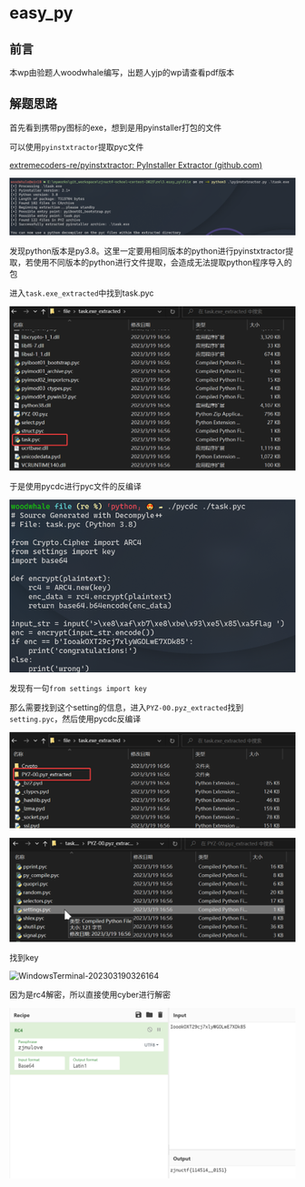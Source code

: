 # easy_py

## 前言

本wp由验题人woodwhale编写，出题人yjp的wp请查看pdf版本

## 解题思路

首先看到携带py图标的exe，想到是用pyinstaller打包的文件

可以使用`pyinstxtractor`提取pyc文件

[extremecoders-re/pyinstxtractor: PyInstaller Extractor (github.com)](https://github.com/extremecoders-re/pyinstxtractor)

![img1.png](./imgs/img1.png)

发现python版本是py3.8。这里一定要用相同版本的python进行pyinstxtractor提取，若使用不同版本的python进行文件提取，会造成无法提取python程序导入的包

进入`task.exe_extracted`中找到task.pyc

![explorer-202303190011072](./imgs/explorer-202303190011072.png)

于是使用pycdc进行pyc文件的反编译

![WindowsTerminal-202303195954814](./imgs/WindowsTerminal-202303195954814.png)

发现有一句`from settings import key`

那么需要找到这个setting的信息，进入`PYZ-00.pyz_extracted`找到`setting.pyc`，然后使用pycdc反编译

![explorer-202303190210580](./imgs/explorer-202303190210580.png)

![explorer-202303190237862](./imgs/explorer-202303190237862.png)

找到key

![WindowsTerminal-202303190326164](imgs/wp/WindowsTerminal-202303190326164.png)

因为是rc4解密，所以直接使用cyber进行解密



![img4.png](./imgs/img4.png)